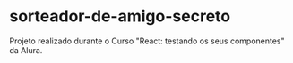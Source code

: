 # sorteador-de-amigo-secreto
Projeto realizado durante o Curso "React: testando os seus componentes" da Alura.
